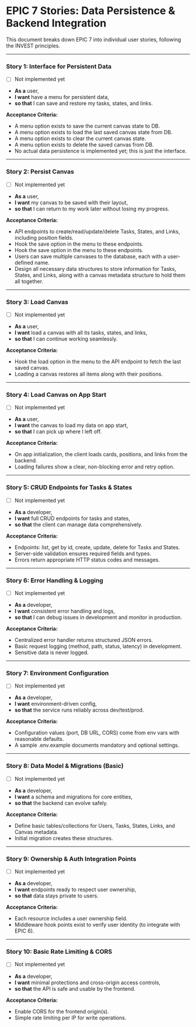 # EPIC 7 Stories: Data Persistence & Backend Integration

This document breaks down EPIC 7 into individual user stories, following the INVEST principles.

---

### Story 1: Interface for Persistent Data
- [ ] Not implemented yet

- **As a** user,
- **I want** have a menu for persistent data,
- **so that** I can save and restore my tasks, states, and links.

**Acceptance Criteria:**

- A menu option exists to save the current canvas state to DB.
- A menu option exists to load the last saved canvas state from DB.
- A menu option exists to clear the current canvas state.
- A menu option exists to delete the saved canvas from DB.
- No actual data persistence is implemented yet; this is just the interface.

---

### Story 2: Persist Canvas
- [ ] Not implemented yet

- **As a** user,
- **I want** my canvas to be saved with their layout,
- **so that** I can return to my work later without losing my progress.

**Acceptance Criteria:**

- API endpoints to create/read/update/delete Tasks, States, and Links, including position fields.
- Hook the save option in the menu to these endpoints.
- Hook the save option in the menu to these endpoints.
- Users can save multiple canvases to the database, each with a user-defined name.
- Design all necessary data structures to store information for Tasks, States, and Links, along with a canvas metadata structure to hold them all together.

---

### Story 3: Load Canvas
- [ ] Not implemented yet

- **As a** user,
- **I want** load a canvas with all its tasks, states, and links,
- **so that** I can continue working seamlessly.

**Acceptance Criteria:**

- Hook the load option in the menu to the API endpoint to fetch the last saved canvas.
- Loading a canvas restores all items along with their positions.


---

### Story 4: Load Canvas on App Start
- [ ] Not implemented yet

- **As a** user,
- **I want** the canvas to load my data on app start,
- **so that** I can pick up where I left off.

**Acceptance Criteria:**

- On app initialization, the client loads cards, positions, and links from the backend.
- Loading failures show a clear, non-blocking error and retry option.

---

### Story 5: CRUD Endpoints for Tasks & States
- [ ] Not implemented yet

- **As a** developer,
- **I want** full CRUD endpoints for tasks and states,
- **so that** the client can manage data comprehensively.

**Acceptance Criteria:**

- Endpoints: list, get by id, create, update, delete for Tasks and States.
- Server-side validation ensures required fields and types.
- Errors return appropriate HTTP status codes and messages.

---

### Story 6: Error Handling & Logging
- [ ] Not implemented yet

- **As a** developer,
- **I want** consistent error handling and logs,
- **so that** I can debug issues in development and monitor in production.

**Acceptance Criteria:**

- Centralized error handler returns structured JSON errors.
- Basic request logging (method, path, status, latency) in development.
- Sensitive data is never logged.

---

### Story 7: Environment Configuration
- [ ] Not implemented yet

- **As a** developer,
- **I want** environment-driven config,
- **so that** the service runs reliably across dev/test/prod.

**Acceptance Criteria:**

- Configuration values (port, DB URL, CORS) come from env vars with reasonable defaults.
- A sample .env.example documents mandatory and optional settings.

---

### Story 8: Data Model & Migrations (Basic)
- [ ] Not implemented yet

- **As a** developer,
- **I want** a schema and migrations for core entities,
- **so that** the backend can evolve safely.

**Acceptance Criteria:**

- Define basic tables/collections for Users, Tasks, States, Links, and Canvas metadata.
- Initial migration creates these structures.

---

### Story 9: Ownership & Auth Integration Points
- [ ] Not implemented yet

- **As a** developer,
- **I want** endpoints ready to respect user ownership,
- **so that** data stays private to users.

**Acceptance Criteria:**

- Each resource includes a user ownership field.
- Middleware hook points exist to verify user identity (to integrate with EPIC 6).

---

### Story 10: Basic Rate Limiting & CORS
- [ ] Not implemented yet

- **As a** developer,
- **I want** minimal protections and cross-origin access controls,
- **so that** the API is safe and usable by the frontend.

**Acceptance Criteria:**

- Enable CORS for the frontend origin(s).
- Simple rate limiting per IP for write operations.
